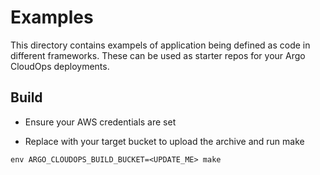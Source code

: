 # Examples

This directory contains exampels of application being defined as code in
different frameworks. These can be used as starter repos for your Argo
CloudOps deployments.

## Build

* Ensure your AWS credentials are set

* Replace with your target bucket to upload the archive and run make

```
env ARGO_CLOUDOPS_BUILD_BUCKET=<UPDATE_ME> make
```
